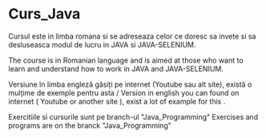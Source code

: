 # Curs_Java 
Cursul este in limba romana si se adreseaza celor ce doresc sa invete si sa desluseasca modul de lucru in JAVA si JAVA-SELENIUM.

The course is in Romanian language and is aimed at those who want to learn and understand how to work in JAVA and JAVA-SELENIUM.

Versiune în limba engleză găsiți pe internet (Youtube sau alt site), există o mulțime de exemple pentru asta / Version in english you can found on internet ( Youtube or another site ), exist a lot of example for this . 

Exercitiile si cursurile sunt pe branch-ul "Java_Programming"
Exercises and programs are on the branck "Java_Programming"
